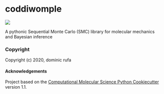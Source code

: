 coddiwomple
==============================
[//]: # (Badges)
![](https://github.com/dominicrufa/coddiwomple/workflows/ci/badge.svg)

A pythonic Sequential Monte Carlo (SMC) library for molecular mechanics and Bayesian inference

### Copyright

Copyright (c) 2020, dominic rufa


#### Acknowledgements
 
Project based on the 
[Computational Molecular Science Python Cookiecutter](https://github.com/molssi/cookiecutter-cms) version 1.1.
